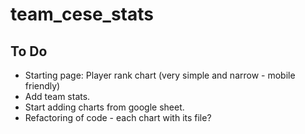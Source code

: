 # team_cese_stats
## To Do
* Starting page: Player rank chart (very simple and narrow - mobile friendly)
* Add team stats.
* Start adding charts from google sheet.
* Refactoring of code - each chart with its file?
